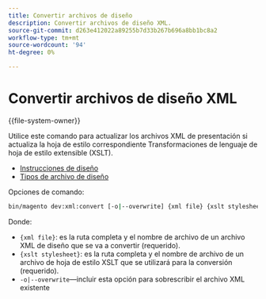 ```yaml
---
title: Convertir archivos de diseño
description: Convertir archivos de diseño XML.
source-git-commit: d263e412022a89255b7d33b267b696a8bb1bc8a2
workflow-type: tm+mt
source-wordcount: '94'
ht-degree: 0%

---
```



# Convertir archivos de diseño XML

{{file-system-owner}}

Utilice este comando para actualizar los archivos XML de presentación si actualiza la hoja de estilo correspondiente Transformaciones de lenguaje de hoja de estilo extensible (XSLT).

- [Instrucciones de diseño](https://developer.adobe.com/commerce/frontend-core/guide/layouts/xml-instructions/)
- [Tipos de archivo de diseño](https://developer.adobe.com/commerce/frontend-core/guide/layouts/types/)

Opciones de comando:

```bash
bin/magento dev:xml:convert [-o|--overwrite] {xml file} {xslt stylesheet}
```

Donde:

- `{xml file}`: es la ruta completa y el nombre de archivo de un archivo XML de diseño que se va a convertir (requerido).
- `{xslt stylesheet}`: es la ruta completa y el nombre de archivo de un archivo de hoja de estilo XSLT que se utilizará para la conversión (requerido).
- `-o|--overwrite`—incluir esta opción para sobrescribir el archivo XML existente
